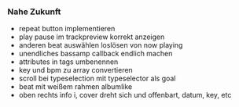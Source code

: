 ### Nahe Zukunft 
 - repeat button implementieren
 - play pause im trackpreview korrekt anzeigen
 - anderen beat auswählen loslösen von now playing
 - unendliches bassamp callback endlich machen
 - attributes in tags umbenennen
 - key und bpm zu array convertieren
 - scroll bei typeselection mit typeselector als goal
 - beat mit weißem rahmen albumlike
 - oben rechts info i, cover dreht sich und offenbart, datum, key, etc

